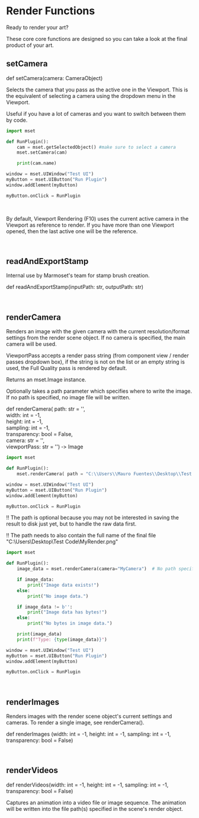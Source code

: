 # Render Functions

Ready to render your art? 

These core core functions are designed so you can take a look at the final product of your art.


## setCamera

def setCamera(camera: CameraObject)

Selects the camera that you pass as the active one in the Viewport. This is the equivalent of selecting a camera using the dropdown menu in the Viewport.

Useful if you have a lot of cameras and you want to switch between them by code.


<!-- I don-t get this... the viewport camera is always the one from which we render Viewport Rendering_ -->


```python
import mset

def RunPlugin():
    cam = mset.getSelectedObject() #make sure to select a camera
    mset.setCamera(cam)

    print(cam.name)

window = mset.UIWindow("Test UI")
myButton = mset.UIButton("Run Plugin")
window.addElement(myButton)

myButton.onClick = RunPlugin
```

<br>

By default, Viewport Rendering (F10) uses the current active camera in the Viewport as reference to render.
If you have more than one Viewport opened, then the last active one will be the reference.


<br>

## readAndExportStamp

Internal use by Marmoset's team for stamp brush creation.

def readAndExportStamp(inputPath: str, outputPath: str)  


<!-- «todo» -->

<br>

## renderCamera

Renders an image with the given camera with the current resolution/format settings from the render scene object.
If no camera is specified, the main camera will be used. 

ViewportPass accepts a render pass string (from component view / render passes dropdown box), if the string is not on the list or an empty string is used, the Full Quality pass is rendered by default.

Returns an mset.Image instance.

Optionally takes a path parameter which specifies where to write the image. If no path is specified, no image file will be written.

def renderCamera( 
    path: str = '',  
    width: int = -1,  
    height: int = -1,  
    sampling: int = -1,  
    transparency: bool = False,  
    camera: str = '',  
    viewportPass: str = '') ‑> Image


```python
import mset

def RunPlugin():
    mset.renderCamera( path = "C:\\Users\\Mauro Fuentes\\Desktop\\Test Code\\jon.png",  width= -1, height= -1,  sampling = -1, transparency= False,  camera = '',  viewportPass = '')

window = mset.UIWindow("Test UI")
myButton = mset.UIButton("Run Plugin")
window.addElement(myButton)

myButton.onClick = RunPlugin
```

!! The path is optional because you may not be interested in saving the result to disk just yet, but to handle the raw data first.

!! The path needs to also contain the full name of the final file "C:\\Users\\Desktop\\Test Code\\MyRender.png"


```python
import mset

def RunPlugin():
    image_data = mset.renderCamera(camera="MyCamera")  # No path specified, so no file is saved

    if image_data:
        print("Image data exists!")
    else:
        print("No image data.")

    if image_data != b'':
        print("Image data has bytes!")
    else:
        print("No bytes in image data.")

    print(image_data)
    print(f"Type: {type(image_data)}")

window = mset.UIWindow("Test UI")
myButton = mset.UIButton("Run Plugin")
window.addElement(myButton)

myButton.onClick = RunPlugin
```

<br>


## renderImages

Renders images with the render scene object's current settings and cameras. 
To render a single image, see renderCamera().

def renderImages (width: int = -1, height: int = -1, sampling: int = -1, transparency: bool = False)


<br>

## renderVideos

def renderVideos(width: int = -1, height: int = -1, sampling: int = -1, transparency: bool = False)

Captures an animation into a video file or image sequence. The animation will be written into the file path(s) specified in the scene's render object.

